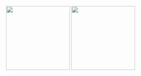 <div>
  <img height=175 src="https://github-readme-stats.vercel.app/api?username=lisyce&hide_rank=true&theme=tokyonight&hide_border=true&hide=stars&custom_title=At%20A%20Glance%20" />
  <img height=175 src="https://github-readme-stats.vercel.app/api/top-langs/?username=lisyce&theme=tokyonight&hide_progress=true&hide_border=true" />
</div>
